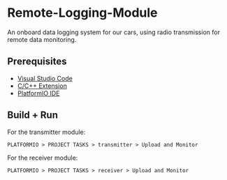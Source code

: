 # Remote-Logging-Module

An onboard data logging system for our cars, using radio transmission for remote data monitoring.

## Prerequisites

- [Visual Studio Code](https://code.visualstudio.com/download)
- [C/C++ Extension](https://marketplace.visualstudio.com/items?itemName=ms-vscode.cpptools)
- [PlatformIO IDE](https://marketplace.visualstudio.com/items?itemName=platformio.platformio-ide)

## Build + Run

For the transmitter module:

`PLATFORMIO > PROJECT TASKS > transmitter > Upload and Monitor`

For the receiver module:

`PLATFORMIO > PROJECT TASKS > receiver > Upload and Monitor`
